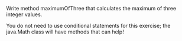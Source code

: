 Write method maximumOfThree that calculates the maximum of three integer values.

You do not need to use conditional statements for this exercise; the java.Math class will have methods that can help!
